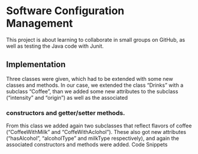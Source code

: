 # Software Configuration Management
This project is about learning to collaborate in small groups on GitHub,
as well as testing the Java code with Junit.

## Implementation
Three classes were given, which had to be extended with some new classes and methods. 
In our case, we extended the class “Drinks” with a subclass “Coffee”,
than we added some new attributes to the subclass (“intensity” and “origin”) as well as the associated 
 
### constructors and getter/setter methods.
From this class we added again two subclasses that reflect flavors of coffee (“CoffeeWithMilk” and “CoffeWithAclohol”). 
These also got new attributes (“hasAlcohol”, “alcoholType” and milkType respectively),
and again the associated constructors and methods were added.
Code Snippets
